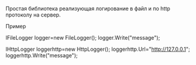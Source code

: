 Простая библиотека реализующая логирование в файл и по http протоколу на сервер. 

Пример

IFileLogger logger=new FileLogger();
logger.Write<Class>("message");

IHttpLogger loggerhttp=new HttpLogger();
loggerhttp.Url="http://127.0.0.1";
loggerhttp.Write<Class>("message");

